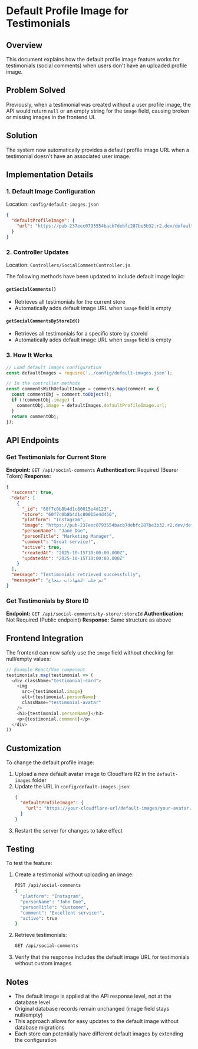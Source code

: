 # Default Profile Image for Testimonials

## Overview
This document explains how the default profile image feature works for testimonials (social comments) when users don't have an uploaded profile image.

## Problem Solved
Previously, when a testimonial was created without a user profile image, the API would return `null` or an empty string for the `image` field, causing broken or missing images in the frontend UI.

## Solution
The system now automatically provides a default profile image URL when a testimonial doesn't have an associated user image.

## Implementation Details

### 1. Default Image Configuration
Location: `config/default-images.json`

```json
{
  "defaultProfileImage": {
    "url": "https://pub-237eec0793554bacb7debfc287be3b32.r2.dev/default-images/default-avatar.png"
  }
}
```

### 2. Controller Updates
Location: `Controllers/SocialCommentController.js`

The following methods have been updated to include default image logic:

#### `getSocialComments()`
- Retrieves all testimonials for the current store
- Automatically adds default image URL when `image` field is empty

#### `getSocialCommentsByStoreId()`
- Retrieves all testimonials for a specific store by storeId
- Automatically adds default image URL when `image` field is empty

### 3. How It Works

```javascript
// Load default images configuration
const defaultImages = require('../config/default-images.json');

// In the controller methods
const commentsWithDefaultImage = comments.map(comment => {
  const commentObj = comment.toObject();
  if (!commentObj.image) {
    commentObj.image = defaultImages.defaultProfileImage.url;
  }
  return commentObj;
});
```

## API Endpoints

### Get Testimonials for Current Store
**Endpoint:** `GET /api/social-comments`
**Authentication:** Required (Bearer Token)
**Response:**
```json
{
  "success": true,
  "data": [
    {
      "_id": "60f7c0b8b4d1c80015e4d123",
      "store": "60f7c0b8b4d1c80015e4d456",
      "platform": "Instagram",
      "image": "https://pub-237eec0793554bacb7debfc287be3b32.r2.dev/default-images/default-avatar.png",
      "personName": "Jane Doe",
      "personTitle": "Marketing Manager",
      "comment": "Great service!",
      "active": true,
      "createdAt": "2025-10-15T10:00:00.000Z",
      "updatedAt": "2025-10-15T10:00:00.000Z"
    }
  ],
  "message": "Testimonials retrieved successfully",
  "messageAr": "تم جلب الشهادات بنجاح"
}
```

### Get Testimonials by Store ID
**Endpoint:** `GET /api/social-comments/by-store/:storeId`
**Authentication:** Not Required (Public endpoint)
**Response:** Same structure as above

## Frontend Integration

The frontend can now safely use the `image` field without checking for null/empty values:

```javascript
// Example React/Vue component
testimonials.map(testimonial => (
  <div className="testimonial-card">
    <img 
      src={testimonial.image} 
      alt={testimonial.personName}
      className="testimonial-avatar"
    />
    <h3>{testimonial.personName}</h3>
    <p>{testimonial.comment}</p>
  </div>
))
```

## Customization

To change the default profile image:

1. Upload a new default avatar image to Cloudflare R2 in the `default-images` folder
2. Update the URL in `config/default-images.json`:
   ```json
   {
     "defaultProfileImage": {
       "url": "https://your-cloudflare-url/default-images/your-avatar.png"
     }
   }
   ```
3. Restart the server for changes to take effect

## Testing

To test the feature:

1. Create a testimonial without uploading an image:
   ```bash
   POST /api/social-comments
   {
     "platform": "Instagram",
     "personName": "John Doe",
     "personTitle": "Customer",
     "comment": "Excellent service!",
     "active": true
   }
   ```

2. Retrieve testimonials:
   ```bash
   GET /api/social-comments
   ```

3. Verify that the response includes the default image URL for testimonials without custom images

## Notes

- The default image is applied at the API response level, not at the database level
- Original database records remain unchanged (image field stays null/empty)
- This approach allows for easy updates to the default image without database migrations
- Each store can potentially have different default images by extending the configuration

